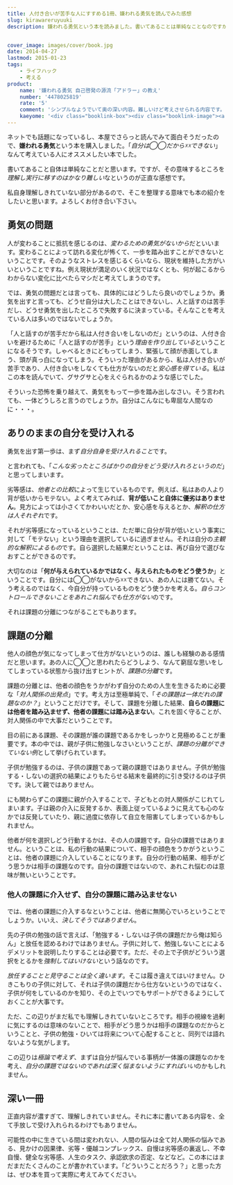 ```yaml
---
title: 人付き合いが苦手な人にすすめる1冊、嫌われる勇気を読んでみた感想
slug: kirawareruyuuki
description: 嫌われる勇気という本を読みました。書いてあることは単純なことなのですが、その意味するところは奥深く、理解して実際に行動に移すのはなかなか難しそうです。読み返してみると新たな発見があるので、定期的に読みたい本ですね。


cover_image: images/cover/book.jpg
date: 2014-04-27
lastmod: 2015-01-23
tags: 
    - ライフハック
    - 考える
product:
    name: '嫌われる勇気 自己啓発の源流「アドラー」の教え'
    number: '4478025819'
    rate: '5'
    comment: 'シンプルなようでいて奥の深い内容。難しいけど考えさせられる内容です。'
    kaeyome: '<div class="booklink-box"><div class="booklink-image"><a href="http://www.amazon.co.jp/exec/obidos/asin/4478025819/illusionspace-22/" rel="nofollow" target="_blank"><img src="http://ecx.images-amazon.com/images/I/51ETFNtF1OL._SL160_.jpg" style="border: none;" /></a></div><div class="booklink-info"><div class="booklink-name"><a href="http://www.amazon.co.jp/exec/obidos/asin/4478025819/illusionspace-22/" rel="nofollow" target="_blank">嫌われる勇気―――自己啓発の源流「アドラー」の教え</a><div class="booklink-powered-date">posted with <a href="http://yomereba.com" rel="nofollow" target="_blank">ヨメレバ</a></div></div><div class="booklink-detail">岸見 一郎,古賀 史健 ダイヤモンド社 2013-12-13    </div><div class="booklink-link2"><div class="shoplinkamazon"><a href="http://www.amazon.co.jp/exec/obidos/asin/4478025819/illusionspace-22/" rel="nofollow" target="_blank" title="アマゾン" >Amazonで購入</a></div><div class="shoplinkrakuten"><a href="http://hb.afl.rakuten.co.jp/hgc/11acbc01.369b1bf6.11acbc02.cabf9fe9/?pc=http%3A%2F%2Fbooks.rakuten.co.jp%2Frb%2F12570589%2F%3Fscid%3Daf_ich_link_urltxt%26m%3Dhttp%3A%2F%2Fm.rakuten.co.jp%2Fev%2Fbook%2F" rel="nofollow" target="_blank" title="楽天ブックス" >楽天ブックスで購入</a></div>                         <div class="shoplinkkino"><a href="http://ck.jp.ap.valuecommerce.com/servlet/referral?sid=3085416&pid=882196163&vc_url=http%3A%2F%2Fwww.kinokuniya.co.jp%2Ff%2Fdsg-01-9784478025819" target="_blank" title="kino" >紀伊國屋書店で購入<img src="http://ad.jp.ap.valuecommerce.com/servlet/gifbanner?sid=3085416&pid=882196163" height="1" width="1" border="0"></a></div>                   </div></div><div class="booklink-footer"></div></div>'
---
```


ネットでも話題になっているし、本屋でさらっと読んでみて面白そうだったので、<strong>嫌われる勇気</strong>という本を購入しました。「<em>自分は◯◯だから☓☓できない</em>」なんて考えている人にオススメしたい本でした。

書いてあること自体は単純なことだと思います。ですが、その意味するところを<em>理解し実行に移すのはかなり難しい</em>なというのが正直な感想です。

私自身理解しきれていない部分があるので、そこを整理する意味でも本の紹介をしたいと思います。よろしくお付き合い下さい。


## 勇気の問題


人が変わることに抵抗を感じるのは、<em>変わるための勇気がないから</em>だといいます。変わることによって訪れる変化が怖くて、一歩を踏み出すことができないということです。そのようなストレスを感じるくらいなら、現状を維持した方がいいということですね。例え現状が満足のいく状況ではなくとも、何が起こるからわからない変化に比べたらマシだと考えてしまうのです。

では、勇気の問題だとは言っても、具体的にはどうしたら良いのでしょうか。勇気を出すと言っても、どうせ自分は大したことはできないし、人と話すのは苦手だし、どうせ勇気を出したところで失敗するに決まっている。そんなことを考えている人は多いのではないでしょうか。

「人と話すのが苦手だから私は人付き合いをしないのだ」というのは、人付き合いを避けるために「人と話すのが苦手」という<em>理由を作り出している</em>ということになるそうです。しゃべるときにどもってしまう、緊張して顔が赤面してしまう、頭が真っ白になってしまう。そういった理由があるから、私は人付き合いが苦手であり、人付き合いをしなくても仕方がないのだと<em>安心感を得ている</em>。私はこの本を読んでいて、グサグサと心をえぐられるかのような感じでした。

そういった恐怖を乗り越えて、勇気をもって一歩を踏み出しなさい。そう言われても、一体どうしろと言うのでしょうか。自分はこんなにも卑屈な人間なのに・・・。


## ありのままの自分を受け入れる


勇気を出す第一歩は、まず<em>自分自身を受け入れること</em>です。

と言われても、「<em>こんな劣ったところばかりの自分をどう受け入れろというのだ</em>」と思ってしまいます。

劣等感は、<em>他者との比較</em>によって生じているものです。例えば、私はあの人より背が低いからモテない。よく考えてみれば、<strong>背が低いこと自体に優劣はありません</strong>。見方によっては小さくてかわいいだとか、安心感を与えるとか、<em>解釈の仕方は人それぞれ</em>です。

それが劣等感になっているということは、ただ単に自分が背が低いという事実に対して「モテない」という理由を選択しているに過ぎません。それは自分の<em>主観的な解釈によるもの</em>です。自ら選択した結果だということは、再び自分で選びなおすことができるのです。

大切なのは「<strong>何が与えられているかではなく、与えられたものをどう使うか</strong>」ということです。自分には◯◯がないから☓☓できない、あの人には勝てない。そう考えるのではなく、今自分が持っているものをどう使うかを考える。<em>自らコントロールできないことをあれこれ悩んでも仕方がない</em>のです。

それは課題の分離につながることでもあります。


## 課題の分離


他人の顔色が気になってしまって仕方がないというのは、誰しも経験のある感情だと思います。あの人に◯◯と思われたらどうしよう、なんて窮屈な思いをしてしまっている状態から抜け出すヒントが、<em>課題の分離</em>です。

課題の分離とは、他者の顔色をうかがわず自分のための人生を生きるために必要な「<em>対人関係の出発点</em>」です。考え方は至極単純で、「<em>その課題は一体だれの課題なのか？</em>」ということだけです。そして、課題を分離した結果、<strong>自らの課題には他者を踏み込ませず、他者の課題には踏み込まない</strong>。これを固く守ることが、対人関係の中で大事だということです。

目の前にある課題、その課題が誰の課題であるかをしっかりと見極めることが重要です。本の中では、親が子供に勉強しなさいということが、<em>課題の分離ができていない例</em>として挙げられています。

子供が勉強するのは、子供の課題であって親の課題ではありません。子供が勉強する・しないの選択の結果によりもたらせる結末を最終的に引き受けるのは子供です。決して親ではありません。

にも関わらずこの課題に親が介入することで、子どもとの対人関係がこじれてしまいます。子は親の介入に反発するか、表面上従っているように見えても心のなかでは反発していたり、親に過度に依存して自立を阻害してしまっているかもしれません。

他者が何を選択しどう行動するかは、その人の課題です。自分の課題ではありません。ということは、私の行動の結果について、相手の顔色をうかがうということは、他者の課題に介入していることになります。自分の行動の結果、相手がどう思うかは相手の課題なのです。自分の課題ではないので、あれこれ悩むのは意味が無いということです。


### 他人の課題に介入せず、自分の課題に踏み込ませない


では、他者の課題に介入するなということは、他者に無関心でいろということでしょうか。いいえ、<em>決してそうではありません</em>。

先の子供の勉強の話で言えば、「勉強する・しないは子供の課題だから俺は知らん」と放任を認めるわけではありません。子供に対して、勉強しないことによるデメリットを説明したりすることは必要です。ただ、その上で子供がどういう選択をとるかを<em>強制してはいけない</em>という話なのです。

<em>放任することと見守ることは全く違います</em>。そこは履き違えてはいけません。ひきこもりの子供に対して、それは子供の課題だから仕方ないというのではなく、子供が何をしているのかを知り、その上でいつでもサポートができるようにしておくことが大事です。

ただ、この辺りがまだ私でも理解しきれていないところです。相手の視線を過剰に気にするのは意味のないことで、相手がどう思うかは相手の課題なのだからということと、子供の勉強・ひいては将来について心配することと、同列では語れないような気がします。

この辺りは<em>極論で考えず</em>、まずは自分が悩んでいる事柄が一体誰の課題なのかを考え、<em>自分の課題ではないのであれば深く悩まないようにすればいい</em>のかもしれません。


## 深い一冊


正直内容が濃すぎて、理解しきれていません。それに本に書いてある内容を、全て手放しで受け入れられるわけでもありません。

可能性の中に生きている間は変われない、人間の悩みは全て対人関係の悩みである、見かけの因果律、劣等・優越コンプレックス、自慢は劣等感の裏返し、不幸自慢、健全な劣等感、人生のタスク、承認欲求の否定、などなど。この本にはまだまだたくさんのことが書かれています。「どういうことだろう？」と思った方は、ぜひ本を買って実際に考えてみてください。


  